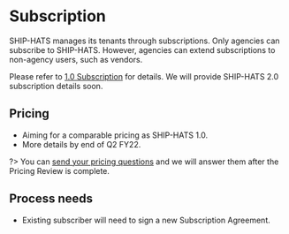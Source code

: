 # Subscription


<!--
**Topics**
- [Overview](#overview)
- [Understanding SHIP-HATS Subscription](#understanding-ship-hats-subscriptionhttpswwwyoutubecomembedksuenr78m4wshowinfo0)
- [FAQs](#faqs)
-->
<!--## Overview -->

SHIP-HATS manages its tenants through subscriptions. Only agencies can subscribe to SHIP-HATS. However, agencies can extend subscriptions to non-agency users, such as vendors. 

Please refer to [1.0 Subscription](https://www.developer.tech.gov.sg/products/categories/devops/ship-hats/subscription) for details. We will provide SHIP-HATS 2.0 subscription details soon. 

## Pricing

- Aiming for a comparable pricing as SHIP-HATS 1.0. 
- More details by end of Q2 FY22. 

?> You can [send your pricing questions](http://go.gov.sg/she) and we will answer them after the Pricing Review is complete.

## Process needs

- Existing subscriber will need to sign a new Subscription Agreement.